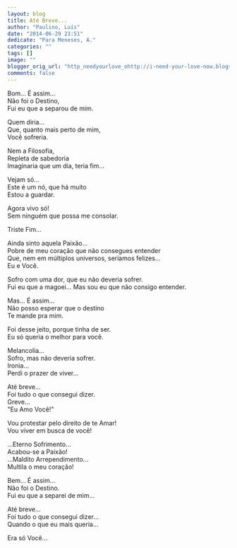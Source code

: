 ```yaml
---
layout: blog
title: Até Breve...
author: "Paulino, Luís"
date: "2014-06-29 23:51"
dedicate: "Para Meneses, A."
categories: ""
tags: []
image: ""
blogger_orig_url: "http_needyourlove_ohttp://i-need-your-love-now.blogspot.com/2014/06/ate-breve.htmlrig_url"
comments: false
---
```


Bom... É assim...\
Não foi o Destino,\
Fui eu que a separou de mim.

Quem diria...\
Que, quanto mais perto de mim,\
Você sofreria.

Nem a Filosofia,\
Repleta de sabedoria\
Imaginaria que um dia, teria fim...

Vejam só...\
Este é um nó, que há muito\
Estou a guardar.

Agora vivo só!\
Sem ninguém que possa me consolar.

Triste Fim...

Ainda sinto aquela Paixão...\
Pobre de meu coração que não consegues entender\
Que, nem em múltiplos universos, seríamos felizes...\
Eu e Você.

Sofro com uma dor, que eu não deveria sofrer.\
Fui eu que a magoei... Mas sou eu que não consigo entender.

Mas... É assim...\
Não posso esperar que o destino\
Te mande pra mim.

Foi desse jeito, porque tinha de ser.\
Eu só queria o melhor para você.

Melancolia...\
Sofro, mas não deveria sofrer.\
Ironia...\
Perdi o prazer de viver...

Até breve...\
Foi tudo o que consegui dizer.\
Greve...\
"Eu Amo Você!"

Vou protestar pelo direito de te Amar!\
Vou viver em busca de você!

...Eterno Sofrimento...\
Acabou-se a Paixão!\
...Maldito Arrependimento...\
Multila o meu coração!

Bem... É assim...\
Não foi o Destino.\
Fui eu que a separei de mim...

Até breve...\
Foi tudo o que consegui dizer...\
Quando o que eu mais queria...

Era só Você...
